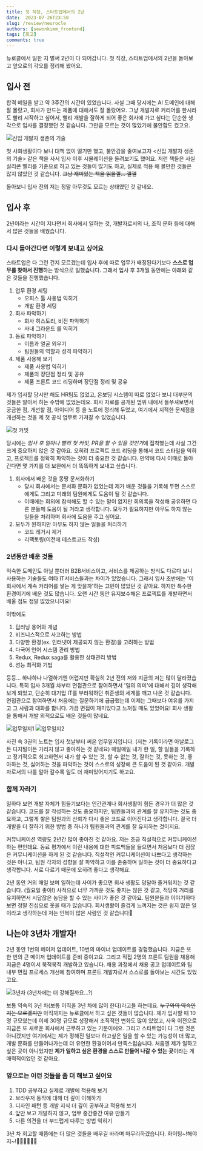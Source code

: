 ```yaml
---
title: 첫 직장, 스타트업에서의 2년
date:  2023-07-26T23:50
slug: /review/neurocle
authors: [sewonkimm_frontend]
tags: [회고]
comments: true
---
```


뉴로클에서 일한 지 벌써 2년이 다 되어갑니다. 첫 직장, 스타트업에서의 2년을 돌아보고 앞으로의 각오를 정리해 봤어요.


## 입사 전

합격 메일을 받고 약 3주간의 시간이 있었습니다. 사실 그때 당시에는 AI 도메인에 대해 잘 몰랐고, 회사가 만드는 제품에 대해서도 잘 몰랐어요. 그냥 개발자로 커리어를 한시라도 빨리 시작하고 싶어서, 빨리 개발을 잘하게 되어 좋은 회사에 가고 싶다는 단순한 생각으로 입사를 결정했던 것 같습니다. 그만큼 모르는 것이 많았기에 불안함도 컸고요. 

![신입 개발자 생존의 기술](./book.jpeg)

첫 사회생활이다 보니 대책 없이 떨기만 했고, 불안감을 줄여보고자 \<신입 개발자 생존의 기술> 같은 책을 사서 입사 이후 시뮬레이션을 돌려보기도 했어요. 저런 책들은 사실 실리콘 밸리를 기준으로 하고 있는 것들이 많기도 하고, 실제로 적용 해 볼만한 것들은 많지 않았던 것 같습니다. ~~그냥 재미있는 책을 읽을껄... 껄껄~~

돌아보니 입사 전의 저는 정말 아무것도 모르는 상태였던 것 같네요.


<!--truncate-->


## 입사 후 

2년이라는 시간이 지나면서 회사에서 일하는 것, 개발자로서의 나, 조직 문화 등에 대해서 많은 것들을 배웠습니다. 

### 다시 돌아간다면 이렇게 보내고 싶어요

스타트업은 다 그런 건지 모르겠는데 입사 후에 따로 업무가 배정된다기보다 **스스로 업무를 찾아서 진행**하는 방식으로 일했습니다. 그래서 입사 후 3개월 동안에는 아래와 같은 것들을 진행했습니다.

1. 업무 환경 세팅
   - 오피스 툴 사용법 익히기
   - 개발 환경 세팅
2. 회사 파악하기
   - 회사 히스토리, 비전 파악하기
   - 사내 그라운드 룰 익히기
3. 동료 파악하기
   - 이름과 얼굴 외우기
   - 팀원들의 역할과 성격 파악하기
4. 제품 사용해 보기
    - 제품 사용법 익히기
    - 제품의 장단점 정리 및 공유
    - 제품 프론트 코드 리딩하며 장단점 정리 및 공유

제가 입사할 당시만 해도 HR팀도 없었고, 온보딩 시스템이 따로 없었다 보니 대부분의 것들은 알아서 하는 수밖에 없었는데요. 회사 자료를 공개된 범위 내에서 들쑤셔보면서 궁금한 점, 개선할 점, 아이디어 등 을 노트에 정리해 두었고, 여기에서 지적한 문제점을 개선하는 것을 제 첫 공식 업무로 가져갈 수 있었습니다. 


![첫 커밋](./firstCommit.png)

당시에는 *입사 후 얼마나 빨리 첫 커밋, PR을 할 수 있을 것인가*에 집착했는데 사실 그건 크게 중요하지 않은 것 같아요. 오히려 프로젝트 코드 리딩을 통해서 코드 스타일을 익히고, 프로젝트를 정확히 파악하는 것이 더 중요한 것 같습니다. 만약에 다시 이때로 돌아간다면 몇 가지를 더 보완에서 더 똑똑하게 보내고 싶습니다.

1. 회사에서 배운 것을 몽땅 문서화하기
   - 당시 회사에서는 문서화 문화가 없었는데 제가 배운 것들을 기록해 두면 스스로에게도 그리고 미래의 팀원에게도 도움이 될 것 같습니다. 
   - 이때에는 회의에 참석해도 할 수 있는 말이 없지만 회의록을 작성해 공유하면 다른 분들께 도움이 될 거라고 생각합니다. 모두가 필요하지만 아무도 하지 않는 일들을 처리하며 회사에 도움을 주고 싶어요. 
2. 모두가 원하지만 아무도 하지 않는 일들을 처리하기
   - 코드 레거시 제거
   - 리팩토링(이전에 테스트코드 작성)
  

### 2년동안 배운 것들

익숙한 도메인도 아닐 뿐더러 B2B서비스이고, 서비스를 제공하는 방식도 다르다 보니 사용하는 기술들도 여타 IT서비스들과는 차이가 있었습니다. 그래서 입사 초반에는 '이 회사에서 계속 커리어를 쌓는 게 맞을까'하는 고민이 많았던 것 같아요. 하지만 특수한 환경이기에 배운 것도 많습니다. 오랜 시간 동안 유지보수해온 프로젝트를 개발하면서 배울 점도 정말 많았으니까요!  

이밖에도

1. 딥러닝 용어와 개념
2. 비즈니스적으로 사고하는 방법
3. 다양한 환경(ex. 인터넷이 제공되지 않는 환경)을 고려하는 방법
4. 다국어 언어 시스템 관리 방법
5. Redux, Redux saga를 활용한 상태관리 방법
6. 성능 최적화 기법

등등... 하나하나 나열하기엔 어렵지만 확실히 2년 전의 저와 지금의 저는 많이 달라졌습니다. 특히 입사 3개월 차부터 면접관으로 참여하면서 '일의 의미'에 대해서 깊이 생각해 보게 되었고, 단순히 대기업 IT를 부러워하던 취준생의 세계를 깨고 나온 것 같습니다. 면접관으로 참여하면서 처음에는 질문하기에 급급했는데 이제는 그때보다 여유를 가지고 그 사람과 대화를 합니다. 가끔 면접이 재미있다고 느껴질 때도 있었어요! 회사 생활을 통해서 개발 외적으로도 배운 것들이 많네요. 

![업무일지1](./note1.JPG)
![업무일지2](./note2.JPG)

사진 속 3권의 노트는 입사 첫날부터 써온 업무일지입니다. (저는 기록이라면 아날로그든 디지털이든 가리지 않고 좋아하는 것 같네요) 매일매일 내가 한 일, 할 일들을 기록하고 정기적으로 회고하면서 내가 할 수 있는 것, 할 수 없는 것, 잘하는 것, 못하는 것, 좋아하는 것, 싫어하는 것을 파악하는 것이 스스로의 성장에 큰 도움이 된 것 같아요. 개발자로서의 나를 알아 갈수록 일도 더 재미있어지기도 하고요. 



### 함께 자라기 

일하다 보면 개발 자체가 힘들기보다는 인간관계나 회사생활이 힘든 경우가 더 많은 것 같습니다. 코드를 잘 작성하는 것도 중요하지만, 팀원들과의 관계를 잘 유지하는 것도 중요하고, 그렇게 쌓은 팀원과의 신뢰가 다시 좋은 코드로 이어진다고 생각합니다. 결국 더 개발을 더 잘하기 위한 방법 중 하나가 팀원들과의 관계를 잘 유지하는 것이지요.

커뮤니케이션 역량도 2년간 많이 좋아진 것 같아요. 저는 조금 직설적으로 커뮤니케이션하는 편인데요. 동료 평가에서 이런 내용에 대한 피드백들을 들으면서 처음보다 더 점잖은 커뮤니케이션을 하게 된 것 같습니다. 직설적인 커뮤니케이션이 나쁘다고 생각하는 것은 아니고, 팀원 각자의 성향을 잘 파악하고 이를 존중하며 일하는 것이 더 중요하다고 생각합니다. 서로 다르기 때문에 오히려 좋다고 생각해요. 

2년 동안 거의 매일 보며 일하는데 사이가 좋으면 회사 생활도 덩달아 즐거워지는 것 같습니다. (월요일 좋아!) 사적으로 너무 가까운 것도 좋지는 않은 것 같고, 적당히 거리를 유지하면서 시답잖은 농담을 할 수 있는 사이가 좋은 것 같아요. 팀원분들과 이야기하다 보면 정말 진심으로 웃을 때가 많습니다. 회사생활이 즐겁게 느껴지는 것은 쉽지 않은 일이라고 생각하는데 저는 인복이 많은 사람인 것 같습니다🥰

## 나는야 3년차 개발자!

2년 동안 1번의 메이저 업데이트, 10번의 마이너 업데이트를 경험했습니다. 지금은 또 한 번의 큰 메이저 업데이트를 준비 중이고요. 그리고 직접 2명의 프론트 팀원을 채용해 지금은 4명이서 북적북적 개발하고 있습니다. 채용 과정에서 채용 공고 업데이트와 팀 내부 면접 프로세스 개선에 참여하며 프론트 개발자로서 스스로를 돌아보는 시간도 있었고요. 

![3년차](./grownup.jpg) (3년차에는 더 강해질까요...?)


보통 약속의 3년 차(보통 이직을 3년 차에 많이 한다)라고들 하는데요. ~~누구와의 약속인지는 모르겠지만~~ 아직까지는 뉴로클에서 하고 싶은 것들이 많습니다. 제가 입사할 때 10명 규모였는데 이제 30명 규모로 성장해서 조직적인 변화도 많이 있었고, 사옥 이전으로 지금은 또 새로운 회사에서 근무하고 있는 기분이에요. 그리고 스타트업이 다 그런 것은 아니겠지만 여기에서는 제가 정해진 일보다 하고싶은 일을 할 수 있는 가능성이 더 많고, 개발 문화를 만들어나가는데 더 유연한 환경이어서 만족스럽습니다. 처음엔 제가 일하고 싶은 곳이 아니었지만 **제가 일하고 싶은 환경을 스스로 만들어 나갈 수 있는 곳**이라는 게 매력적이었던 것 같아요.

### 앞으로는 이런 것들을 좀 더 해보고 싶어요


1. TDD 공부하고 실제로 개발에 적용해 보기
2. 브라우저 동작에 대해 더 깊이 이해하기
3. 디자인 패턴 등 개발 지식 더 깊이 공부하고 적용해 보기
4. 앞만 보고 개발하지 않고, 업무 중간중간 여유 만들기 
5. 다른 의견을 더 부드럽게 다루는 방법 익히기

3년 차 회고할 때쯤에는 더 많은 것들을 배우길 바라며 마무리하겠습니다. 화이팅~!해야지~!👍🏻👍🏻👍🏻
